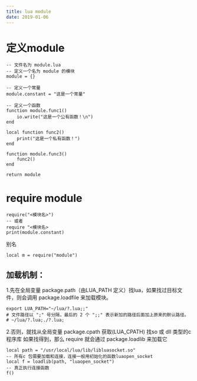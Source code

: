 ```yaml
---
title: lua module
date: 2019-01-06
---
```

# 定义module

    -- 文件名为 module.lua
    -- 定义一个名为 module 的模块
    module = {}
    
    -- 定义一个常量
    module.constant = "这是一个常量"
    
    -- 定义一个函数
    function module.func1()
        io.write("这是一个公有函数！\n")
    end
    
    local function func2()
        print("这是一个私有函数！")
    end
    
    function module.func3()
        func2()
    end
    
    return module

# require module

    require("<模块名>")
    -- 或者
    require "<模块名>
    print(module.constant)

别名

    local m = require("module")

## 加载机制：
1.先在全局变量 package.path（由LUA_PATH 定义）找lua，如果找过目标文件，则会调用 package.loadfile 来加载模块。

    export LUA_PATH="~/lua/?.lua;;"
    # 文件路径以 ";" 号分隔，最后的 2 个 ";;" 表示新加的路径后面加上原来的默认路径。
    # ~/lua/?.lua;./?.lua;

2.否则，就找从全局变量 package.cpath 获取(LUA_CPATH) 找so 或 dll 类型的c程序库
如果找得到，那么 require 就会通过 package.loadlib 来加载它

    local path = "/usr/local/lua/lib/libluasocket.so"
    -- 所有c 包需要加载和连接，连接一般用初始化的函数luaopen_socket
    local f = loadlib(path, "luaopen_socket")
    -- 真正执行连接函数
    f()


